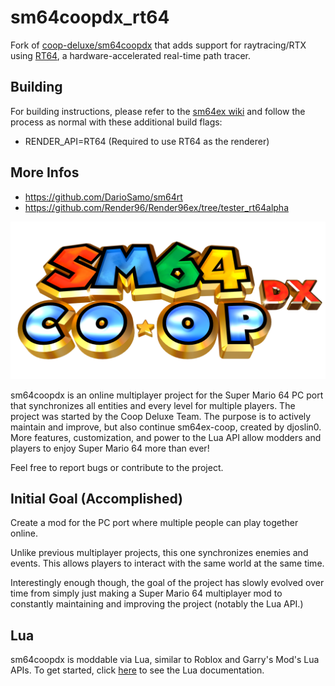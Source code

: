 # sm64coopdx_rt64
Fork of [coop-deluxe/sm64coopdx](https://github.com/coop-deluxe/sm64coopdx) that adds support for raytracing/RTX using [RT64](https://github.com/DarioSamo/sm64rt-legacy-renderer), a hardware-accelerated real-time path tracer.

## Building
For building instructions, please refer to the [sm64ex wiki](https://github.com/sm64pc/sm64ex/wiki) and follow the process as normal with these additional build flags:
* RENDER_API=RT64 (Required to use RT64 as the renderer)

## More Infos
- https://github.com/DarioSamo/sm64rt
- https://github.com/Render96/Render96ex/tree/tester_rt64alpha


![sm64coopdx Logo](textures/segment2/custom_coopdx_logo.rgba32.png)

sm64coopdx is an online multiplayer project for the Super Mario 64 PC port that synchronizes all entities and every level for multiple players. The project was started by the Coop Deluxe Team. The purpose is to actively maintain and improve, but also continue sm64ex-coop, created by djoslin0. More features, customization, and power to the Lua API allow modders and players to enjoy Super Mario 64 more than ever!

Feel free to report bugs or contribute to the project. 

## Initial Goal (Accomplished)
Create a mod for the PC port where multiple people can play together online.

Unlike previous multiplayer projects, this one synchronizes enemies and events. This allows players to interact with the same world at the same time.

Interestingly enough though, the goal of the project has slowly evolved over time from simply just making a Super Mario 64 multiplayer mod to constantly maintaining and improving the project (notably the Lua API.)

## Lua
sm64coopdx is moddable via Lua, similar to Roblox and Garry's Mod's Lua APIs. To get started, click [here](docs/lua/lua.md) to see the Lua documentation.
